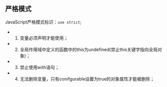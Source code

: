 

## 严格模式
JavaScript严格模式标识：`use strict`;

* 1. 变量必须声明才能使用；
* 2. 全局作用域中定义的函数中的this为undefined(禁止this关键字指向全局对象)；
* 3. 禁止使用with语句；
* 4. 无法删除变量，只有conifgurable设置为true的对象属性才能被删除；